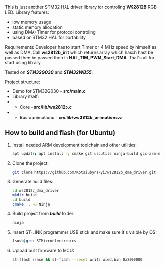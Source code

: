 This is just another STM32 HAL driver library for controling __WS2812B__ RGB LED.
Library features:
* low memory usage
* static memory allocation
* using DMA+Timer for protocol controling
* based on STM32 HAL for portability

Requirements:
Developer has to start Timer on 4 MHz speed by himself as well as DMA. Call **ws2812b_init** which returns array which hasch hast be passed then be passed then to **HAL_TIM_PWM_Start_DMA**. That's all for start using library. 

Tested on ***STM32G030*** and ***STM32WB55***.

Project structure:
* Demo for STM32G030 - **src/main.c**
* Library itself:
* * Core - **src/lib/ws2812b.c**
* * Basic animations - **src/lib/ws2812b_animations.c**


## How to build and flash (for Ubuntu)

1. Install needed ARM development toolchain and other utilities:
    ```bash
    apt update; apt install -y cmake git usbutils ninja-build gcc-arm-none-eabi stlink-tools
    ```
1. Clone the project:
    ```bash
    git clone https://github.com/Kotsiubynskyi/ws2812b_dma_driver.git
    ```
1. Generate build files:
    ```bash
    cd ws2812b_dma_driver
    mkdir build
    cd build
    cmake .. -G Ninja
    ```
1. Build project from ***build*** folder:
    ```bash
    ninja
    ```
1. Insert ST-LINK programmer USB stick and make sure it's visible by OS:
    ```bash
	lsusb|grep STMicroelectronics
    ```
1. Upload built firmware to MCU:
    ```bash
    st-flash erase && st-flash --reset write wled.bin 0x8000000
    ```
